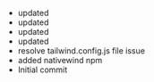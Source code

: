 - updated
- updated
- updated
- updated
- resolve tailwind.config.js file issue
- added nativewind npm
- Initial commit
